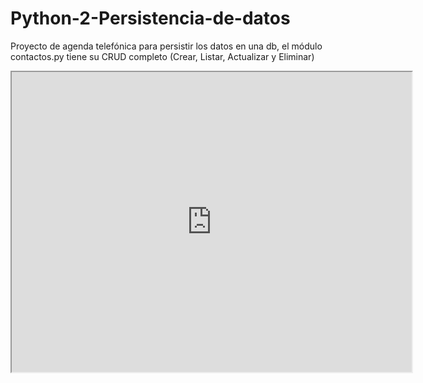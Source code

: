 # Python-2-Persistencia-de-datos
Proyecto de agenda telefónica para persistir los datos en una db, el módulo contactos.py tiene su CRUD completo (Crear, Listar, Actualizar y Eliminar) 
<iframe src="https://drive.google.com/file/d/1KlH2BzYu-L9BNAkIzdZwdsbD75wlRcbV/preview" width="640" height="480" allow="autoplay"></iframe>
